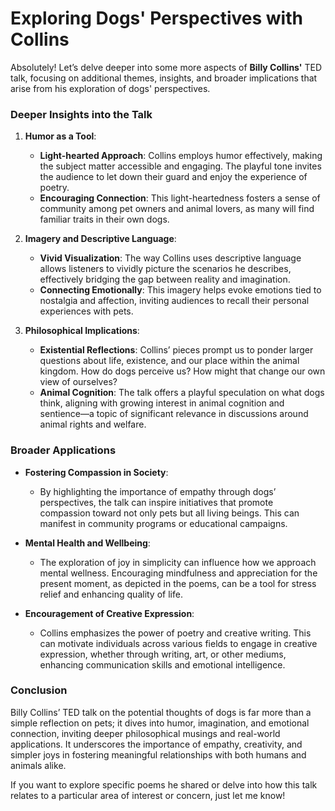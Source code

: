 # **Exploring Dogs' Perspectives with Collins**

Absolutely! Let’s delve deeper into some more aspects of **Billy Collins'** TED talk, focusing on additional themes, insights, and broader implications that arise from his exploration of dogs' perspectives.

### Deeper Insights into the Talk

1. **Humor as a Tool**:
   - **Light-hearted Approach**: Collins employs humor effectively, making the subject matter accessible and engaging. The playful tone invites the audience to let down their guard and enjoy the experience of poetry.
   - **Encouraging Connection**: This light-heartedness fosters a sense of community among pet owners and animal lovers, as many will find familiar traits in their own dogs. 

2. **Imagery and Descriptive Language**:
   - **Vivid Visualization**: The way Collins uses descriptive language allows listeners to vividly picture the scenarios he describes, effectively bridging the gap between reality and imagination.
   - **Connecting Emotionally**: This imagery helps evoke emotions tied to nostalgia and affection, inviting audiences to recall their personal experiences with pets.

3. **Philosophical Implications**:
   - **Existential Reflections**: Collins’ pieces prompt us to ponder larger questions about life, existence, and our place within the animal kingdom. How do dogs perceive us? How might that change our own view of ourselves?
   - **Animal Cognition**: The talk offers a playful speculation on what dogs think, aligning with growing interest in animal cognition and sentience—a topic of significant relevance in discussions around animal rights and welfare.

### Broader Applications

- **Fostering Compassion in Society**:
  - By highlighting the importance of empathy through dogs’ perspectives, the talk can inspire initiatives that promote compassion toward not only pets but all living beings. This can manifest in community programs or educational campaigns.

- **Mental Health and Wellbeing**:
  - The exploration of joy in simplicity can influence how we approach mental wellness. Encouraging mindfulness and appreciation for the present moment, as depicted in the poems, can be a tool for stress relief and enhancing quality of life.

- **Encouragement of Creative Expression**:
  - Collins emphasizes the power of poetry and creative writing. This can motivate individuals across various fields to engage in creative expression, whether through writing, art, or other mediums, enhancing communication skills and emotional intelligence.

### Conclusion

Billy Collins’ TED talk on the potential thoughts of dogs is far more than a simple reflection on pets; it dives into humor, imagination, and emotional connection, inviting deeper philosophical musings and real-world applications. It underscores the importance of empathy, creativity, and simpler joys in fostering meaningful relationships with both humans and animals alike. 

If you want to explore specific poems he shared or delve into how this talk relates to a particular area of interest or concern, just let me know!